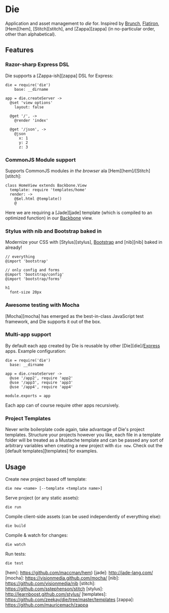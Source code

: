 # Die

Application and asset management to *die* for. Inspired by [Brunch][brunch], [Flatiron][flatiron], [Hem][hem], [Stitch][stitch], and [Zappa][zappa] (in no-particular order, other than alphabetical).

## Features

### Razor-sharp Express DSL
Die supports a [Zappa-ish][zappa] DSL for Express:

    die = require('die')
        base: __dirname

    app = die.createServer ->
      @set 'view options'
        layout: false

      @get '/', ->
        @render 'index'

      @get '/json', ->
        @json
          x: 1
          y: 2
          z: 3

### CommonJS Module support
Supports CommonJS modules *in the browser* ala [Hem][hem]/[Stitch][stitch]:

    class HomeView extends Backbone.View
      template: require 'templates/home'
      render: ->
        @$el.html @template()
        @

Here we are requiring a [Jade][jade] template (which is compiled to an optimized function) in our [Backbone][backbone] view.

### Stylus with nib and Bootstrap baked in
Modernize your CSS with [Stylus][stylus], [Bootstrap][bootstrap] and [nib][nib] baked in already!

    // everything
    @import 'bootstrap'

    // only config and forms
    @import 'bootstrap/config'
    @import 'bootstrap/forms'

    h1
      font-size 20px

### Awesome testing with Mocha
[Mocha][mocha] has emerged as the best-in-class JavaScript test framework, and Die supports it out of the box.

### Multi-app support
By default each app created by Die is reusable by other [Die][die]/[Express][express] apps. Example configuration:

    die = require('die')
      base: __dirname

    app = die.createServer ->
      @use '/app2', require 'app2'
      @use '/app3', require 'app3'
      @use '/app4', require 'app4'

    module.exports = app

Each app can of course require other apps recursively.

### Project Templates
Never write boilerplate code again, take advantage of Die's project templates.
Structure your projects however you like, each file in a template folder will be treated as a Mustache template
and can be passed any sort of arbitrary variables when creating a new project with `die new`. Check out the
[default templates][templates] for examples.

## Usage
Create new project based off template:

    die new <name> [--template <template name>]

Serve project (or any static assets):

    die run

Compile client-side assets (can be used independently of everything else):

    die build

Compile & watch for changes:

    die watch

Run tests:

    die test

[backbone]: http://backbonejs.org/
[bootstrap]: http://twitter.github.com/bootstrap/
[brunch]: http://brunch.io/
[express]: http://expressjs.com/
[flatiron]: http://flatironjs.org/
[hem]: https://github.com/maccman/hem)
[jade]: http://jade-lang.com/
[mocha]: https://visionmedia.github.com/mocha/
[nib]: https://github.com/visionmedia/nib
[stitch]: https://github.com/sstephenson/stitch
[stylus]: http://learnboost.github.com/stylus/
[templates]: https://github.com/zeekay/die/tree/master/templates
[zappa]: https://github.com/mauricemach/zappa
